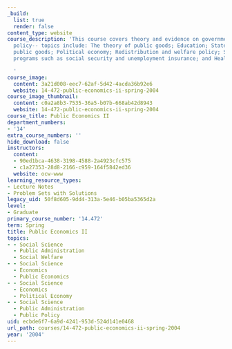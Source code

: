 ```yaml
---
_build:
  list: true
  render: false
content_type: website
course_description: 'This course covers theory and evidence on government expenditure
  policy-- topics include: The theory of public goods; Education; State and local
  public goods; Political economy; Redistribution and welfare policy; Social insurance
  programs such as social security and unemployment insurance; and Health care policy.

  '
course_image:
  content: 3a21d008-eec7-62af-5d42-4acda36b92e6
  website: 14-472-public-economics-ii-spring-2004
course_image_thumbnail:
  content: c0a2a8b3-7535-36a5-b07b-668ab42d8943
  website: 14-472-public-economics-ii-spring-2004
course_title: Public Economics II
department_numbers:
- '14'
extra_course_numbers: ''
hide_download: false
instructors:
  content:
  - 90ed1bca-4638-3198-4588-2a4923cfc575
  - c1a27353-28d8-2166-c959-164f5842ed36
  website: ocw-www
learning_resource_types:
- Lecture Notes
- Problem Sets with Solutions
legacy_uid: 50f8d605-9dd4-313a-5e46-b05ba5365d2a
level:
- Graduate
primary_course_number: '14.472'
term: Spring
title: Public Economics II
topics:
- - Social Science
  - Public Administration
  - Social Welfare
- - Social Science
  - Economics
  - Public Economics
- - Social Science
  - Economics
  - Political Economy
- - Social Science
  - Public Administration
  - Public Policy
uid: ecbde6f7-6a9d-4241-953d-524d141e0468
url_path: courses/14-472-public-economics-ii-spring-2004
year: '2004'
---
```

